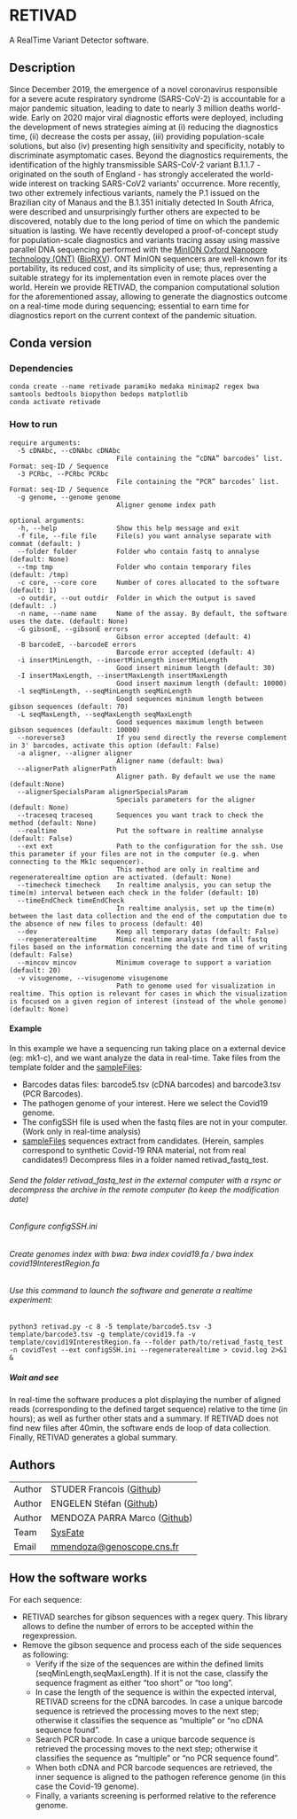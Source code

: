 # RETIVAD
A RealTime Variant Detector software.

## Description
Since December 2019, the emergence of a novel coronavirus responsible for a severe acute respiratory syndrome (SARS-CoV-2) is accountable for a major pandemic situation, leading to date to nearly 3 million deaths world-wide. Early on 2020 major viral diagnostic efforts were deployed, including the development of news strategies aiming at (i) reducing the diagnostics time, (ii) decrease the costs per assay, (iii) providing population-scale solutions, but also (iv) presenting high sensitivity and specificity, notably to discriminate asymptomatic cases.
Beyond the diagnostics requirements, the identification of the highly transmissible SARS-CoV-2 variant B.1.1.7 - originated on the south of England - has strongly accelerated the world-wide interest on tracking SARS-CoV2 variants’ occurrence. More recently, two other extremely infectious variants, namely the P.1 issued on the Brazilian city of Manaus and the B.1.351 initially detected In South Africa, were described and unsurprisingly further others are expected to be discovered, notably due to the long period of time on which the pandemic situation is lasting.
We have recently developed a proof-of-concept study for population-scale diagnostics and variants tracing assay using massive parallel DNA sequencing performed with the [MinION Oxford Nanopore technology (ONT)](https://nanoporetech.com/) ([BioRXV](https://nanoporetech.com/)). ONT MinION sequencers are well-known for its portability, its reduced cost, and its simplicity of use; thus, representing a suitable strategy for its implementation even in remote places over the world. 
Herein we provide RETIVAD, the companion computational solution for the aforementioned assay, allowing to generate the diagnostics outcome on a real-time mode during sequencing; essential to earn time for diagnostics report on the current context of the pandemic situation.

## Conda version
### Dependencies

```
conda create --name retivade paramiko medaka minimap2 regex bwa samtools bedtools biopython bedops matplotlib
conda activate retivade
```

### How to run

```
require arguments:
  -5 cDNAbc, --cDNAbc cDNAbc
                           File containing the “cDNA” barcodes’ list. Format: seq-ID / Sequence
  -3 PCRbc, --PCRbc PCRbc
                           File containing the “PCR” barcodes’ list. Format: seq-ID / Sequence
  -g genome, --genome genome
                           Aligner genome index path
  ```
```
optional arguments:
  -h, --help               Show this help message and exit
  -f file, --file file     File(s) you want annalyse separate with commat (default: )
  --folder folder          Folder who contain fastq to annalyse (default: None)
  --tmp tmp                Folder who contain temporary files (default: /tmp)
  -c core, --core core     Number of cores allocated to the software (default: 1)
  -o outdir, --out outdir  Folder in which the output is saved (default: .)
  -n name, --name name     Name of the assay. By default, the software uses the date. (default: None)
  -G gibsonE, --gibsonE errors
                           Gibson error accepted (default: 4)
  -B barcodeE, --barcodeE errors
                           Barcode error accepted (default: 4)
  -i insertMinLength, --insertMinLength insertMinLength
                           Good insert minimum length (default: 30)
  -I insertMaxLength, --insertMaxLength insertMaxLength
                           Good insert maximum length (default: 10000)
  -l seqMinLength, --seqMinLength seqMinLength
                           Good sequences minimum length between gibson sequences (default: 70)
  -L seqMaxLength, --seqMaxLength seqMaxLength
                           Good sequences maximum length between gibson sequences (default: 10000)
  --noreverse3             If you send directly the reverse complement in 3' barcodes, activate this option (default: False)
  -a aligner, --aligner aligner
                           Aligner name (default: bwa)
  --alignerPath alignerPath
                           Aligner path. By default we use the name (default:None)
  --alignerSpecialsParam alignerSpecialsParam
                           Specials parameters for the aligner (default: None)
  --traceseq traceseq      Sequences you want track to check the method (default: None)
  --realtime               Put the software in realtime annalyse (default: False)
  --ext ext                Path to the configuration for the ssh. Use this parameter if your files are not in the computer (e.g. when connecting to the Mk1c sequencer).
                           This method are only in realtime and regeneraterealtime option are activated. (default: None)
  --timecheck timecheck    In realtime analysis, you can setup the time(m) interval between each check in the folder (default: 10)
  --timeEndCheck timeEndCheck
                           In realtime analysis, set up the time(m) between the last data collection and the end of the computation due to the absence of new files to process (default: 40)
  --dev                    Keep all temporary datas (default: False)
  --regeneraterealtime     Mimic realtime analysis from all fastq files based on the information concerning the date and time of writing (default: False)
  --mincov mincov          Minimum coverage to support a variation (default: 20)
  -v visugenome, --visugenome visugenome
                           Path to genome used for visualization in realtime. This option is relevant for cases in which the visualization is focused on a given region of interest (instead of the whole genome) (default: None)
  ```

#### Example
In this example we have a sequencing run taking place on a external device (eg: mk1-c), and we want analyze the data in real-time.
Take files from the template folder and the [sampleFiles](https://drive.google.com/file/d/1bDKZZvL6tbHQjnaILUaFdjGU_2jCxktY/view?usp=sharing):
- Barcodes datas files: barcode5.tsv (cDNA barcodes) and barcode3.tsv (PCR Barcodes).
- The pathogen genome of your interest. Here we select the Covid19 genome.
- The configSSH file is used when the fastq files are not in your computer. (Work only in real-time analysis)
- [sampleFiles](https://drive.google.com/file/d/1bDKZZvL6tbHQjnaILUaFdjGU_2jCxktY/view?usp=sharing) sequences extract from candidates. (Herein, samples correspond to synthetic Covid-19 RNA material, not from real candidates!) Decompress files in a folder named retivad_fastq_test.

###### Send the folder retivad_fastq_test in the external computer with a rsync or decompress the archive in the remote computer (to keep the modification date)
###### Configure configSSH.ini
###### Create genomes index with bwa: bwa index covid19.fa / bwa index covid19InterestRegion.fa
###### Use this command to launch the software and generate a realtime experiment:
```
python3 retivad.py -c 8 -5 template/barcode5.tsv -3 template/barcode3.tsv -g template/covid19.fa -v template/covid19InterestRegion.fa --folder path/to/retivad_fastq_test -n covidTest --ext configSSH.ini --regeneraterealtime > covid.log 2>&1 &
```
##### Wait and see
In real-time the software produces a plot displaying the number of aligned reads (corresponding to the defined target sequence) relative to the time (in hours); as well as further other stats and a summary.
If RETIVAD does not find new files after 40min, the software ends de loop of data collection. Finally, RETIVAD generates a global summary.

## Authors

|         |                                                                                               |
| ------- | --------------------------------------------------------------------------------------------- |
| Author  | STUDER Francois ([Github](https://github.com/studyfranco))                                    |
| Author  | ENGELEN Stéfan ([Github](https://github.com/sengelen))                                        |
| Author  | MENDOZA PARRA Marco ([Github](https://github.com/SysFate))                                    |
| Team    | [SysFate](https://www.sysfate.org/)                                                           |
| Email   | <mmendoza@genoscope.cns.fr>                                                                   |

## How the software works
For each sequence:
  - RETIVAD searches for gibson sequences with a regex query. This library allows to define the number of errors to be accepted within the regexpression.
  - Remove the gibson sequence and process each of the side sequences as following:
      - Verify if the size of the sequences are within the defined limits (seqMinLength,seqMaxLength). If it is not the case, classify the sequence fragment as either “too short” or “too long”.
      - In case the length of the sequence is within the expected interval, RETIVAD screens for the cDNA barcodes. In case a unique barcode sequence is retrieved the processing moves to the next step; otherwise it classifies the sequence as “multiple” or “no cDNA sequence found”.
      - Search PCR barcode. In case a unique barcode sequence is retrieved the processing moves to the next step; otherwise it classifies the sequence as “multiple” or “no PCR sequence found”.
      - When both cDNA and PCR barcode sequences are retrieved, the inner sequence is aligned to the pathogen reference genome (in this case the Covid-19 genome).
      - Finally, a variants screening is performed relative to the reference genome.
